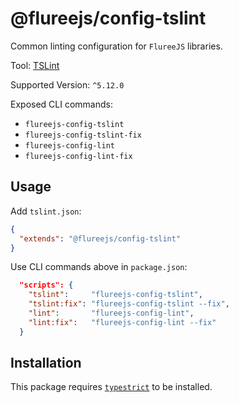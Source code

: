 # @flureejs/config-tslint

Common linting configuration for `FlureeJS` libraries.

Tool: [TSLint](https://palantir.github.io/tslint/)

Supported Version: `^5.12.0`

Exposed CLI commands:

- `flureejs-config-tslint`
- `flureejs-config-tslint-fix`
- `flureejs-config-lint`
- `flureejs-config-lint-fix`

## Usage

Add `tslint.json`:

```json
{
  "extends": "@flureejs/config-tslint"
}
```

Use CLI commands above in `package.json`:

```json
  "scripts": {
    "tslint":     "flureejs-config-tslint",
    "tslint:fix": "flureejs-config-tslint --fix",
    "lint":       "flureejs-config-lint",
    "lint:fix":   "flureejs-config-lint --fix"
  }
```

## Installation

This package requires [`typestrict`](https://github.com/krzkaczor/TypeStrict) to be installed.

